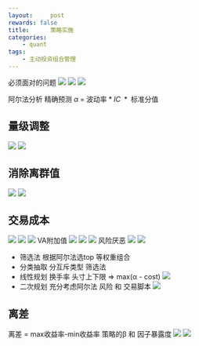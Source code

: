 ```yaml
---
layout:     post
rewards: false
title:      策略实施
categories:
    - quant
tags:
    - 主动投资组合管理
---
```

必须面对的问题
![](https://cdn.jsdelivr.net/gh/631068264/img/006tNbRwgy1fujejkqdfbj31i80ecteg.jpg)
![](https://cdn.jsdelivr.net/gh/631068264/img/006tNbRwgy1fujf5xoc00j31kw0xbn8v.jpg)
![](https://cdn.jsdelivr.net/gh/631068264/img/006tNbRwgy1fujfni9oqzj31kw0oxn29.jpg)


阿尔法分析 精确预测
$\alpha\;=\;\mathrm{波动率}\;\ast\;IC\;\ast{\;\mathrm{标准分值}}$

## 量级调整
![](https://cdn.jsdelivr.net/gh/631068264/img/006tNbRwgy1fujh2hvsr9j31kw0jsq6w.jpg)
![](https://cdn.jsdelivr.net/gh/631068264/img/006tNbRwgy1fujh4dcwkfj31kw0k6qcb.jpg)

## 消除离群值
![](https://cdn.jsdelivr.net/gh/631068264/img/006tNbRwgy1fujhhvkejxj318i04kab5.jpg)
![](https://cdn.jsdelivr.net/gh/631068264/img/006tNbRwgy1fujhjmjpnij31kw09q79y.jpg)

## 交易成本
![](https://cdn.jsdelivr.net/gh/631068264/img/006tNbRwgy1fujsh0jur2j31kw0eqdoq.jpg)
![](https://cdn.jsdelivr.net/gh/631068264/img/006tNbRwgy1fukm41kjhgj31kw12ytng.jpg)
![](https://cdn.jsdelivr.net/gh/631068264/img/006tNbRwgy1fukm0wnszcj31kw0d4wh6.jpg)
VA附加值 
![](https://cdn.jsdelivr.net/gh/631068264/img/006tNbRwgy1fukn4qv3w2j31am04m407.jpg)
![](https://cdn.jsdelivr.net/gh/631068264/img/006tNbRwgy1fukmvhvkr7j31is0eajun.jpg)
![](https://cdn.jsdelivr.net/gh/631068264/img/006tNbRwgy1fukn71y9f5j31ek09mabe.jpg)
风险厌恶
![](https://cdn.jsdelivr.net/gh/631068264/img/006tNbRwgy1fukmwnvhcdj31ji0ac0wp.jpg)
![](https://cdn.jsdelivr.net/gh/631068264/img/006tNbRwgy1fukmxpx9bpj31j60oagr4.jpg)

- 筛选法
根据阿尔法选top 等权重组合
- 分类抽取
分互斥类型 筛选法
- 线性规划
换手率 头寸上下限 => max(α - cost) 
![](https://cdn.jsdelivr.net/gh/631068264/img/006tNbRwgy1fukuadvltdj31ia0c079e.jpg)
- 二次规划
充分考虑阿尔法 风险 和 交易脚本
![](https://cdn.jsdelivr.net/gh/631068264/img/006tNbRwgy1fukv5gb129j314e0vaq91.jpg)

## 离差
离差 = max收益率-min收益率
策略的β 和 因子暴露度
![](https://cdn.jsdelivr.net/gh/631068264/img/006tNbRwgy1fukvtph7m9j31i009aq62.jpg)
![](https://cdn.jsdelivr.net/gh/631068264/img/006tNbRwgy1fukvv5tq06j31io0jk464.jpg)


